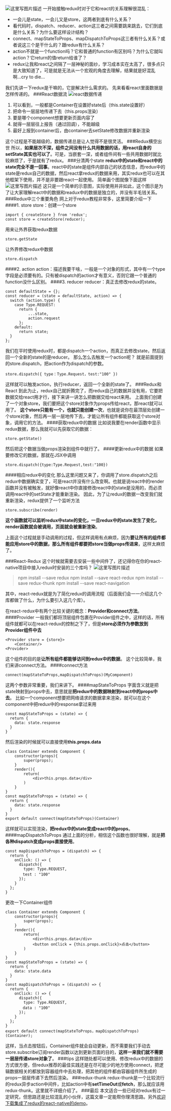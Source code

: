![这里写图片描述](https://img-blog.csdn.net/20180716114021301?watermark/2/text/aHR0cHM6Ly9ibG9nLmNzZG4ubmV0L2NvbGluYW5kcm9pZA==/font/5a6L5L2T/fontsize/400/fill/I0JBQkFCMA==/dissolve/70)
一开始接触redux时对于它和react的关系理解很混乱：

 - 一会儿是state，一会儿又是store，这两者到底有什么关系？
 - 看代码时，dispatch、reducer、action这三者之间需要跳来跳去，它们到底是什么关系？为什么要这样设计结构？
 - connect、mapStateToProps、mapDispatchToProps这三者有什么关系？或者说这三个是干什么的？跟redux有什么关系？
 - action不就是一个function吗？它和普通的function有区别吗？为什么它就叫action？它return的值return给谁了？
 - redux让我和react之间隔了一层神秘的面纱，学习成本实在太高了，很多点只是大致知道了，可是就是无法从一个宏观的角度去理解，结果就是好混乱啊...cry to die...

我们先讲一下redux是干嘛的，它是解决什么需求的。
先来看看react里面数据是怎样传递的。
###React数据流
![react数据传递](https://img-blog.csdn.net/20180715231731258?watermark/2/text/aHR0cHM6Ly9ibG9nLmNzZG4ubmV0L2NvbGluYW5kcm9pZA==/font/5a6L5L2T/fontsize/400/fill/I0JBQkFCMA==/dissolve/70)

 1. 可以看到，一般都是Container在设置好state后（this.state设置好）
 2. 把命令一层层地传递下去（this.props渲染）
 3. 要是哪个component想要更新页面内容了
 4. 就得一层层往上报告（通过回调），不能越级
 5. 最好上报到container后，由container去setState修改数据并重新渲染

这个过程是不能越级的，数据传递总是让人觉得不是很灵活。
###Redux横空出世
所以，**如果层次不深，组件之间没有什么共用数据的话，用react自身的setState其实也可以了**。可是，当嵌套一深，或者组件间有一些共用数据时就比较麻烦了，于是就有了redux。
###分清两个state
**redux中的state和react中的state完全不是一回事**。react中的state是组件内部自己的状态信息，而redux中的state是redux自己的数据，然后react拿redux的数据来用，其实redux也可以在其他框架下使用，并不是非要跟react一起使用。
简单画个图就像下面这样
![这里写图片描述](https://img-blog.csdn.net/20180715235750795?watermark/2/text/aHR0cHM6Ly9ibG9nLmNzZG4ubmV0L2NvbGluYW5kcm9pZA==/font/5a6L5L2T/fontsize/400/fill/I0JBQkFCMA==/dissolve/70)
这只是一个简单的示意图，实际使用并非如此，这个图示是为了让大家理解react中的数据和readux中的数据是独立的，并没有半毛钱关系。
###Redux中三个重要角色
网上对于redux教程非常多，这里简要介绍一下
####1. store
store：创建一个store
```
import { createStore } from 'redux';
const store = createStore(reducer);
```
用来让外界获取redux数据
```
store.getState
```
让外界修改redux中数据
```
store.dispatch
```
####2. action
action：描述我要干啥，一般是一个对象的形式，其中有一个type字段是必须要有的。只有被dispatch的action才有意义，否则它跟一个普通的function没什么区别。
####3. reducer
reducer：真正去修改redux的state。
```
const defaultState = {};
const reducer = (state = defaultState, action) => {
  switch (action.type) {
    case Type.REQUEST:
      return {
	      ...state,
	      action.request
      };
    default: 
      return state;
  }
};
```
我们在平时使用redux时，都是dispatch一个action，而真正去修改state，然后返回一个全新的state的是reducer。
那么怎么去触发一个action呢？
就是前面提到的store.dispatch，把action作为dispatch的参数。
```
store.dispatch({ type：Type.Request，test:"100" })
```
这样就可以触发action，执行reducer，返回一个全新的state了。
###Redux和React
到此为止，redux自己就折腾完了，而redux自己的数据并没有用，它要把数据交给react用才行，接下来讲一讲怎么把数据交给react来用。
上面我们创建了一个对象store，我们要把这个store对象作为props传给react，那react就可以用了。
**这个store只能有一个，也就只能创建一次**，也就是说你在最顶层处创建一个store对象，然后再一层一层地传下去，才能让所有组件都能获取这个store对象，调用它的方法。
####获取redux中的数据
比如说我要在render函数中显示redux数据，那么我就可以先获取它的数据：
```
store.getState()
```
然后把这个数据当做props渲染到组件中就行了。
####更新redux中的数据
如果要修改它的数据，那就在JSX中调用
```
store.dispatch({type:Type.Request,test:"100})
```
####相应redux中的变化
那么这里问题又来了，你调用了store.dispatch之后redux中数据确实变了，可是react并没有什么改变啊。也就是说react中的render函数并没有被触发，就好像react中你直接修改react中的state是没用的，而必须调用react中的setState才能重新渲染。
因此，为了让redux的数据一改变我们就重新渲染，redux提供了一个监听方法
```
store.subscribe(render)
```
**这个函数就可以监听redux中state的变化，一旦redux中的state发生了变化，render函数就会被调用，页面就会被重新渲染**。
<br>

上面这个过程就是手动调用的过程，但这样调用有点麻烦，因为**要让所有的组件都能应用store中的数据，那么所有组件都要把store当做props传进来**，这样太麻烦了。

###React-Redux
这个时候就需要去安装一些中间件了，还记得你在你的react-native项目中接入redux时安装的三个库吗？
![这里写图片描述](https://img-blog.csdn.net/20180716103936951?watermark/2/text/aHR0cHM6Ly9ibG9nLmNzZG4ubmV0L2NvbGluYW5kcm9pZA==/font/5a6L5L2T/fontsize/400/fill/I0JBQkFCMA==/dissolve/70)
>npm install --save redux
>npm install --save react-redux
>npm install --save redux-thunk
>npm install --save react-navigation

其中，react-redux就是为了简化redux的调用流程（后面我们会一一介绍这几个库都做了什么，为什么要引入这几个库）。

在react-redux中有两个比较关键的概念：**Provider和connect方法**。
####Provider
一般我们都将顶层组件包裹在Provider组件之中，这样的话，所有组件就都可以在react-redux的控制之下了，但是**store必须作为参数放到Provider组件中去**
```
<Provider store = {store}>
    <Container/>
<Provider>
```
这个组件的目的是**让所有组件都能够访问到redux中的数据**。
这个比较简单，我们来讲connect方法。
####connect方法
```
connect(mapStateToProps,mapDispatchToProps)(MyComponent)
```
这两个参数非常重要，我们来讲下。
####mapStateToProps
字面含义就是把state映射到props中去，意思就是**把redux中的数据映射到react中的props中去**。
比如一个component想要把网络请求的数据拿来渲染，就可以在这个component中把redux中的response拿过来用
```
const mapStateToProps = (state) => {
  return {
    data: state.response
  }
}
```
然后渲染的时候就可以直接使用**this.props.data**
```
class Container extends Component {
    constructor(props){
        super(props);
    }
    render(){
        return(
            <div>this.props.data</div>
        )
    }
}
const mapStateToProps = (state) => {
  return {
    data: state.response
  }
}
export default connect(mapStateToProps)(Container)
```
这样就可以实现渲染，**把redux中的state变成react中的props**。
####mapDispatchToProps
通过上面的分析，相信这个函数也很好理解，就是**把各种dispatch变成props直接使用**。
```
const mapDispatchToProps = (dispatch) => {
  return {
    onClick: () => {
      dispatch({
        type: Type.REQUEST,
　　　　 test : "100"
      });
    }
  };
}
```
更改一下Container组件
```
class Container extends Component {
    constructor(props){
        super(props);
    }
    render(){
        return(
            <div>this.props.data</div>
            <button onClick = {this.props.onClick}>点击</button>
        )
    }
}
const mapStateToProps = (state) => {
  return {
    data: state.data
  }
}
const mapDispatchToProps = (dispatch) => {
  return {
    onClick: () => {
      dispatch({
        type: Type.REQUEST,
　　　　 data : "100"
      });
    }
  };
}
export default connect(mapStateToProps，mapDispatchToProps)(Container);
```
这样，当点击按钮后，Container组件就会自动更新，而不需要我们手动去store.subscribe订阅render函数以达到更新页面的目的，**这样一来我们就不需要一层层传递store对象了**。
###tips
这样随处都可以使用、修改redux中的数据的方式很方便，但redux推荐的最佳实践还是在尽可能少的地方使用connect，把逻辑数据相关的都放到容器组件中去处理，把其他的组件都由容器组件所生成的props一层层传递下去然后渲染。
###redux-thunk
redux-thunk是一个比较流行的redux异步action中间件，比如action中有**setTimeOut**或**fetch**，那么就应该用redux-thunk。这里就不详细介绍了。
###最后
本文适合一些已经对redux有过一定研究，但思路还是比较混乱的小伙伴，这篇文章一定能帮你理清思路。另外[欢迎下载集成了redux的react-native的demo](https://github.com/colinNaive/HelloWorldReactNative)。
